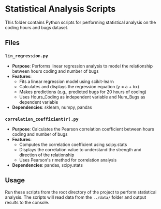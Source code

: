 # Statistical Analysis Scripts

This folder contains Python scripts for performing statistical analysis on the coding hours and bugs dataset.

## Files

### `lin_regression.py`

- **Purpose**: Performs linear regression analysis to model the relationship between hours coding and number of bugs
- **Features**:
  - Fits a linear regression model using scikit-learn
  - Calculates and displays the regression equation (y = a + bx)
  - Makes predictions (e.g., predicted bugs for 20 hours of coding)
  - Uses Hours_Coding as independent variable and Num_Bugs as dependent variable
- **Dependencies**: sklearn, numpy, pandas

### `correlation_coefficient(r).py`

- **Purpose**: Calculates the Pearson correlation coefficient between hours coding and number of bugs
- **Features**:
  - Computes the correlation coefficient using scipy.stats
  - Displays the correlation value to understand the strength and direction of the relationship
  - Uses Pearson's r method for correlation analysis
- **Dependencies**: pandas, scipy.stats

## Usage

Run these scripts from the root directory of the project to perform statistical analysis. The scripts will read data from the `../data/` folder and output results to the console.

